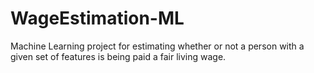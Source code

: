 # WageEstimation-ML
Machine Learning project for estimating whether or not a person with a given set of features is being paid a fair living wage.
